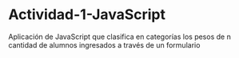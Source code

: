 # Actividad-1-JavaScript
Aplicación de JavaScript que clasifica en categorías los pesos de n cantidad de alumnos ingresados a través de un formulario
